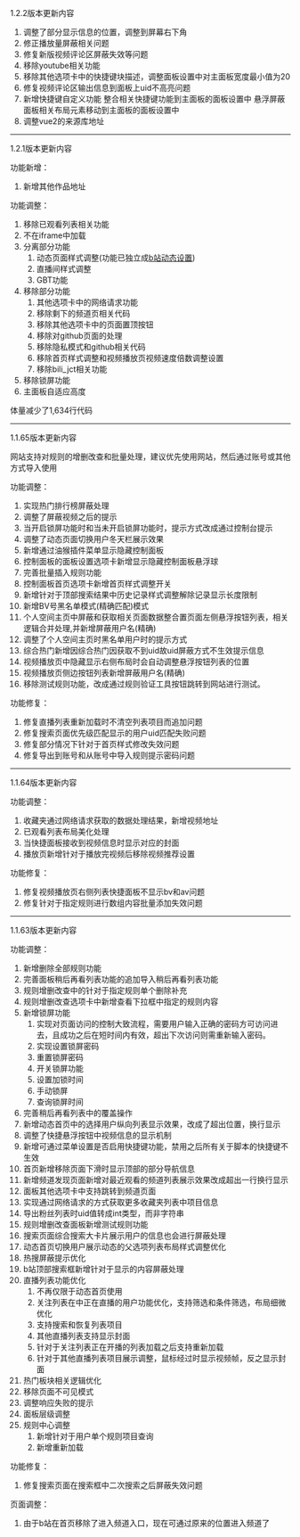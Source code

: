 1.2.2版本更新内容

1. 调整了部分显示信息的位置，调整到屏幕右下角
2. 修正播放量屏蔽相关问题
3. 修复新版视频评论区屏蔽失效等问题
4. 移除youtube相关功能
5. 移除其他选项卡中的快捷键块描述，调整面板设置中对主面板宽度最小值为20
6. 修复视频评论区输出信息到面板上uid不高亮问题
7. 新增快捷键自定义功能
   整合相关快捷键功能到主面板的面板设置中
   悬浮屏蔽面板相关布局元素移动到主面板的面板设置中
8. 调整vue2的来源库地址


<hr>
1.2.1版本更新内容

功能新增：

1. 新增其他作品地址

功能调整：

1. 移除已观看列表相关功能
2. 不在iframe中加载
3. 分离部分功能
    1. 动态页面样式调整(功能已独立成[b站动态设置](https://greasyfork.org/zh-CN/scripts/489577))
    2. 直播间样式调整
    3. GBT功能
4. 移除部分功能
    1. 其他选项卡中的网络请求功能
    2. 移除剩下的频道页相关代码
    3. 移除其他选项卡中的页面置顶按钮
    4. 移除对github页面的处理
    5. 移除隐私模式和github相关代码
    6. 移除首页样式调整和视频播放页视频速度倍数调整设置
    7. 移除bili_jct相关功能
5. 移除锁屏功能
6. 主面板自适应高度

体量减少了1,634行代码
<hr>
1.1.65版本更新内容

网站支持对规则的增删改查和批量处理，建议优先使用网站，然后通过账号或其他方式导入使用

功能调整：

1. 实现热门排行榜屏蔽处理
2. 调整了屏蔽视频之后的提示
3. 当开启锁屏功能时和当未开启锁屏功能时，提示方式改成通过控制台提示
4. 调整了动态页面切换用户冬天栏展示效果
5. 新增通过油猴插件菜单显示隐藏控制面板
6. 控制面板的面板设置选项卡新增显示隐藏控制面板悬浮球
7. 完善批量插入规则功能
8. 控制面板首页选项卡新增首页样式调整开关
9. 新增针对于顶部搜索结果中历史记录样式调整解除记录显示长度限制
10. 新增BV号黑名单模式(精确匹配)模式
11. 个人空间主页中屏蔽和获取相关页面数据整合置页面左侧悬浮按钮列表，相关逻辑合并处理,并新增屏蔽用户名(精确)
12. 调整了个人空间主页时黑名单用户时的提示方式
13. 综合热门新增因综合热门因获取不到uid故uid屏蔽方式不生效提示信息
14. 视频播放页中隐藏显示右侧布局时会自动调整悬浮按钮列表的位置
15. 视频播放页侧边按钮列表新增屏蔽用户名(精确)
16. 移除测试规则功能，改成通过规则验证工具按钮跳转到网站进行测试。

功能修复：

1. 修复直播列表重新加载时不清空列表项目而追加问题
2. 修复搜索页面优先级匹配显示的用户uid匹配失败问题
3. 修复部分情况下针对于首页样式修改失效问题
4. 修复导出到账号和从账号中导入规则提示密码问题
<hr>
1.1.64版本更新内容

功能调整：

1. 收藏夹通过网络请求获取的数据处理结果，新增视频地址
2. 已观看列表布局美化处理
3. 当快捷面板接收到视频信息时显示对应的封面
4. 播放页新增针对于播放完视频后移除视频推荐设置

功能修复：

1. 修复视频播放页右侧列表快捷面板不显示bv和av问题
2. 修复针对于指定规则进行数组内容批量添加失效问题
<hr>
1.1.63版本更新内容

功能调整：

1. 新增删除全部规则功能
2. 完善面板稍后再看列表功能的追加导入稍后再看列表功能
3. 规则增删改查中的针对于指定规则单个删除补充
4. 规则增删改查选项卡中新增查看下拉框中指定的规则内容
5. 新增锁屏功能
    1. 实现对页面访问的控制大致流程，需要用户输入正确的密码方可访问进去，且成功之后在短时间内有效，超出下次访问则需重新输入密码。
    2. 实现设置锁屏密码
    3. 重置锁屏密码
    4. 开关锁屏功能
    5. 设置加锁时间
    6. 手动锁屏
    7. 查询锁屏时间
6. 完善稍后再看列表中的覆盖操作
7. 新增动态首页中的选择用户纵向列表显示效果，改成了超出位置，换行显示
8. 调整了快捷悬浮按钮中视频信息的显示机制
9. 新增可通过菜单设置是否启用快捷键功能，禁用之后所有关于脚本的快捷键不生效
10. 首页新增移除页面下滑时显示顶部的部分导航信息
11. 新增频道发现页面新增对最近观看的频道列表展示效果改成超出一行换行显示
12. 面板其他选项卡中支持跳转到频道页面
13. 实现通过网络请求的方式获取更多收藏夹列表中项目信息
14. 导出粉丝列表时uid值转成int类型，而非字符串
15. 规则增删改查面板新增测试规则功能
16. 搜索页面综合搜索大卡片展示用户的信息也会进行屏蔽处理
17. 动态首页切换用户展示动态的父选项列表布局样式调整优化
18. 热搜屏蔽提示优化
19. b站顶部搜索框新增针对于显示的内容屏蔽处理
20. 直播列表功能优化
    1. 不再仅限于动态首页使用
    2. 关注列表在中正在直播的用户功能优化，支持筛选和条件筛选，布局细微优化
    3. 支持搜索和恢复列表项目
    4. 其他直播列表支持显示封面
    5. 针对于关注列表正在开播的列表加载之后支持重新加载
    6. 针对于其他直播列表项目展示调整，鼠标经过时显示视频帧，反之显示封面
21. 热门板块相关逻辑优化
22. 移除页面不可见模式
23. 调整响应失败的提示
24. 面板层级调整
25. 规则中心调整
    1. 新增针对于用户单个规则项目查询
    2. 新增重新加载

功能修复：

1. 修复搜索页面在搜索框中二次搜索之后屏蔽失效问题

页面调整：

1. 由于b站在首页移除了进入频道入口，现在可通过原来的位置进入频道了
